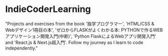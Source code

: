 # IndieCoderLearning
"Projects and exercises from the book '独学プログラマー', 'HTML/CSS & Webデザイン1冊目の本', 'ゼロからFLASKがよくわかる本: PYTHONで作るWEBアプリケーション開発入門(中断)', 'Python FlaskによるWebアプリ開発入門' and 'React.js & Next.js超入門'. Follow my journey as I learn to code independently."
